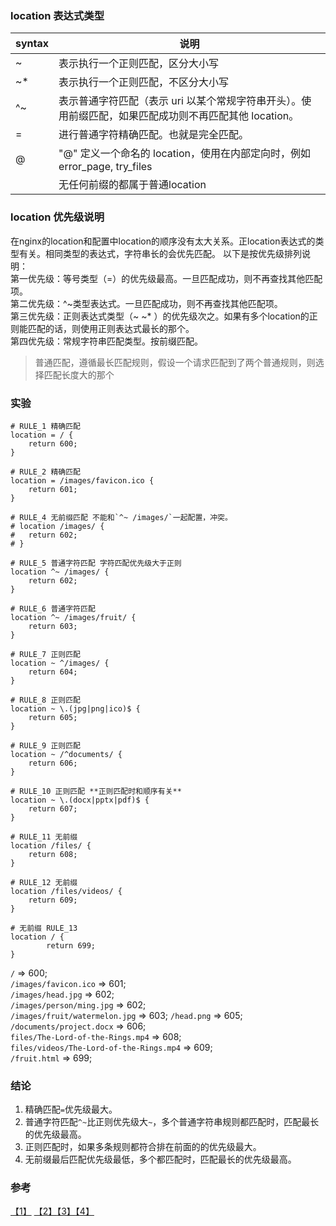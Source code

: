 ### location 表达式类型

|syntax|说明                                                                       |
| ---- |----                                                                      |   
| ~    | 表示执行一个正则匹配，区分大小写                                               |
| ~*   | 表示执行一个正则匹配，不区分大小写                                             |
| ^~   | 表示普通字符匹配（表示 uri 以某个常规字符串开头）。使用前缀匹配，如果匹配成功则不再匹配其他 location。|
| =    | 进行普通字符精确匹配。也就是完全匹配。                                          |
| @    | "@" 定义一个命名的 location，使用在内部定向时，例如 error_page, try_files       |
|      | 无任何前缀的都属于普通location                                               |


### location 优先级说明
在nginx的location和配置中location的顺序没有太大关系。正location表达式的类型有关。相同类型的表达式，字符串长的会优先匹配。
以下是按优先级排列说明：   
第一优先级：等号类型（=）的优先级最高。一旦匹配成功，则不再查找其他匹配项。    
第二优先级：^~类型表达式。一旦匹配成功，则不再查找其他匹配项。    
第三优先级：正则表达式类型（~ ~* ）的优先级次之。如果有多个location的正则能匹配的话，则使用正则表达式最长的那个。   
第四优先级：常规字符串匹配类型。按前缀匹配。

> 普通匹配，遵循最长匹配规则，假设一个请求匹配到了两个普通规则，则选择匹配长度大的那个


### 实验
```
# RULE_1 精确匹配
location = / {
    return 600;
}

# RULE_2 精确匹配
location = /images/favicon.ico {
    return 601;
}

# RULE_4 无前缀匹配 不能和`^~ /images/`一起配置，冲突。
# location /images/ {
#   return 602;     
# }

# RULE_5 普通字符匹配 字符匹配优先级大于正则
location ^~ /images/ {
    return 602;
}

# RULE_6 普通字符匹配
location ^~ /images/fruit/ {
    return 603;
}

# RULE_7 正则匹配
location ~ ^/images/ {
    return 604;
}

# RULE_8 正则匹配
location ~ \.(jpg|png|ico)$ {
    return 605;
}

# RULE_9 正则匹配
location ~ /^documents/ {   
    return 606;
}

# RULE_10 正则匹配 **正则匹配时和顺序有关**
location ~ \.(docx|pptx|pdf)$ {
    return 607;
}

# RULE_11 无前缀
location /files/ {
    return 608;
}

# RULE_12 无前缀
location /files/videos/ {
    return 609;
}

# 无前缀 RULE_13
location / {
        return 699;
}
```

`/` => 600;    
`/images/favicon.ico` => 601;    
`/images/head.jpg` => 602;    
`/images/person/ming.jpg` => 602;    
`/images/fruit/watermelon.jpg` => 603;
`/head.png` => 605;      
`/documents/project.docx` => 606;   
`files/The-Lord-of-the-Rings.mp4` => 608;    
`files/videos/The-Lord-of-the-Rings.mp4` => 609;    
`/fruit.html` => 699;    


### 结论
1. 精确匹配`=`优先级最大。
2. 普通字符匹配`^~`比正则优先级大`~`，多个普通字符串规则都匹配时，匹配最长的优先级最高。
3. 正则匹配时，如果多条规则都符合排在前面的的优先级最大。
4. 无前缀最后匹配优先级最低，多个都匹配时，匹配最长的优先级最高。


### 参考
[【1】](http://www.bo56.com/nginx-location%E5%9C%A8%E9%85%8D%E7%BD%AE%E4%B8%AD%E7%9A%84%E4%BC%98%E5%85%88%E7%BA%A7/) [【2】](https://gist.github.com/luxixing/7262911)[【3】](http://eyesmore.iteye.com/blog/1141660)[【4】](http://denglz.blog.51cto.com/3617037/1341841)
